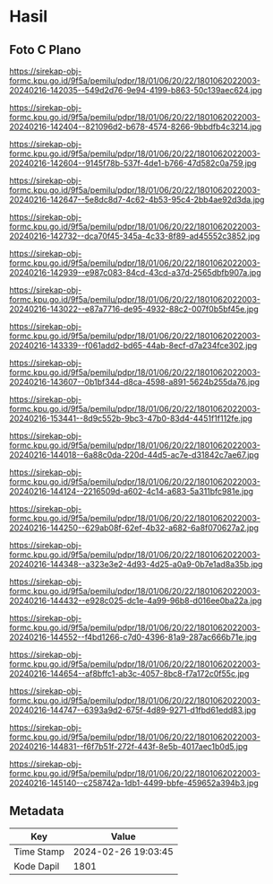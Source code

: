 # Hasil

## Foto C Plano

https://sirekap-obj-formc.kpu.go.id/9f5a/pemilu/pdpr/18/01/06/20/22/1801062022003-20240216-142035--549d2d76-9e94-4199-b863-50c139aec624.jpg

https://sirekap-obj-formc.kpu.go.id/9f5a/pemilu/pdpr/18/01/06/20/22/1801062022003-20240216-142404--821096d2-b678-4574-8266-9bbdfb4c3214.jpg

https://sirekap-obj-formc.kpu.go.id/9f5a/pemilu/pdpr/18/01/06/20/22/1801062022003-20240216-142604--9145f78b-537f-4de1-b766-47d582c0a759.jpg

https://sirekap-obj-formc.kpu.go.id/9f5a/pemilu/pdpr/18/01/06/20/22/1801062022003-20240216-142647--5e8dc8d7-4c62-4b53-95c4-2bb4ae92d3da.jpg

https://sirekap-obj-formc.kpu.go.id/9f5a/pemilu/pdpr/18/01/06/20/22/1801062022003-20240216-142732--dca70f45-345a-4c33-8f89-ad45552c3852.jpg

https://sirekap-obj-formc.kpu.go.id/9f5a/pemilu/pdpr/18/01/06/20/22/1801062022003-20240216-142939--e987c083-84cd-43cd-a37d-2565dbfb907a.jpg

https://sirekap-obj-formc.kpu.go.id/9f5a/pemilu/pdpr/18/01/06/20/22/1801062022003-20240216-143022--e87a7716-de95-4932-88c2-007f0b5bf45e.jpg

https://sirekap-obj-formc.kpu.go.id/9f5a/pemilu/pdpr/18/01/06/20/22/1801062022003-20240216-143339--f061add2-bd65-44ab-8ecf-d7a234fce302.jpg

https://sirekap-obj-formc.kpu.go.id/9f5a/pemilu/pdpr/18/01/06/20/22/1801062022003-20240216-143607--0b1bf344-d8ca-4598-a891-5624b255da76.jpg

https://sirekap-obj-formc.kpu.go.id/9f5a/pemilu/pdpr/18/01/06/20/22/1801062022003-20240216-153441--8d9c552b-9bc3-47b0-83d4-4451f1f112fe.jpg

https://sirekap-obj-formc.kpu.go.id/9f5a/pemilu/pdpr/18/01/06/20/22/1801062022003-20240216-144018--6a88c0da-220d-44d5-ac7e-d31842c7ae67.jpg

https://sirekap-obj-formc.kpu.go.id/9f5a/pemilu/pdpr/18/01/06/20/22/1801062022003-20240216-144124--2216509d-a602-4c14-a683-5a311bfc981e.jpg

https://sirekap-obj-formc.kpu.go.id/9f5a/pemilu/pdpr/18/01/06/20/22/1801062022003-20240216-144250--629ab08f-62ef-4b32-a682-6a8f070627a2.jpg

https://sirekap-obj-formc.kpu.go.id/9f5a/pemilu/pdpr/18/01/06/20/22/1801062022003-20240216-144348--a323e3e2-4d93-4d25-a0a9-0b7e1ad8a35b.jpg

https://sirekap-obj-formc.kpu.go.id/9f5a/pemilu/pdpr/18/01/06/20/22/1801062022003-20240216-144432--e928c025-dc1e-4a99-96b8-d016ee0ba22a.jpg

https://sirekap-obj-formc.kpu.go.id/9f5a/pemilu/pdpr/18/01/06/20/22/1801062022003-20240216-144552--f4bd1266-c7d0-4396-81a9-287ac666b71e.jpg

https://sirekap-obj-formc.kpu.go.id/9f5a/pemilu/pdpr/18/01/06/20/22/1801062022003-20240216-144654--af8bffc1-ab3c-4057-8bc8-f7a172c0f55c.jpg

https://sirekap-obj-formc.kpu.go.id/9f5a/pemilu/pdpr/18/01/06/20/22/1801062022003-20240216-144747--6393a9d2-675f-4d89-9271-d1fbd61edd83.jpg

https://sirekap-obj-formc.kpu.go.id/9f5a/pemilu/pdpr/18/01/06/20/22/1801062022003-20240216-144831--f6f7b51f-272f-443f-8e5b-4017aec1b0d5.jpg

https://sirekap-obj-formc.kpu.go.id/9f5a/pemilu/pdpr/18/01/06/20/22/1801062022003-20240216-145140--c258742a-1db1-4499-bbfe-459652a394b3.jpg


## Metadata

| Key        | Value               |
| ---------- | ------------------- |
| Time Stamp | 2024-02-26 19:03:45 |
| Kode Dapil | 1801                |



